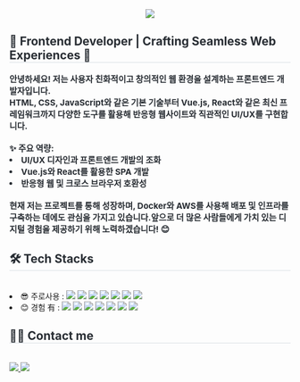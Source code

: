 <div align= "center">
    <img src="https://capsule-render.vercel.app/api?type=waving&color=0:ffcccc,100:ff7a7a&height=180&text=DARAM's%20GITHUB&animation=twinkling&fontColor=ffffff&fontSize=60" />
    </div>
    <div style="text-align: left;"> 
    <h2 style="border-bottom: 1px solid #d8dee4; color: #282d33;"> 🌟 Frontend Developer | Crafting Seamless Web Experiences 🌟 </h2>  
    <div style="font-weight: 700; font-size: 15px; text-align: left; color: #282d33;">안녕하세요! 저는 사용자 친화적이고 창의적인 웹 환경을 설계하는 프론트엔드 개발자입니다.</br> HTML, CSS, JavaScript와 같은 기본 기술부터 Vue.js, React와 같은 최신 프레임워크까지 다양한 도구를 활용해 반응형 웹사이트와 직관적인 UI/UX를 구현합니다.</li></br></li></br>✨ 주요 역량:</li></br>
    </li><li>UI/UX 디자인과 프론트엔드 개발의 조화</li><li>Vue.js와 React를 활용한 SPA 개발</li><li>반응형 웹 및 크로스 브라우저 호환성</li></br>현재 저는 프로젝트를 통해 성장하며, Docker와 AWS를 사용해 배포 및 인프라를 구축하는 데에도 관심을 가지고 있습니다.</li>앞으로 더 많은 사람들에게 가치 있는 디지털 경험을 제공하기 위해 노력하겠습니다! 😊 </div>
    </div>
    <div style="text-align: left;">
    <h2 style="border-bottom: 1px solid #d8dee4; color: #282d33;"> 🛠️ Tech Stacks </h2> <br> 
    <div style="margin: ; text-align: left;" "text-align: left;">
        <li>😎 주로사용 :
            <img src="https://img.shields.io/badge/HTML5-E34F26?style=for-the-badge&logo=HTML5&logoColor=white">
            <img src="https://img.shields.io/badge/CSS3-1572B6?style=for-the-badge&logo=CSS3&logoColor=white">
            <img src="https://img.shields.io/badge/adobe%20photoshop-%2331A8FF.svg?&style=for-the-badge&logo=adobe%20photoshop&logoColor=white" />
            <img src="https://img.shields.io/badge/Figma-F24E1E?style=for-the-badge&logo=Figma&logoColor=white">
            <img src="https://img.shields.io/badge/jQuery-0769AD?style=for-the-badge&logo=jQuery&logoColor=white">
            <img src="https://img.shields.io/badge/Javascript-F7DF1E?style=for-the-badge&logo=Javascript&logoColor=white">
            <img src="https://img.shields.io/badge/Vue.js-4FC08D?style=for-the-badge&logo=Vue.js&logoColor=white">
        </li>
        <li>😊 경험 有 : 
            <img src="https://img.shields.io/badge/Docker-2496ED?style=for-the-badge&logo=Docker&logoColor=white">
            <img src="https://img.shields.io/badge/MariaDB-003545?style=for-the-badge&logo=MariaDB&logoColor=white">
            <img src="https://img.shields.io/badge/MySQL-4479A1?style=for-the-badge&logo=MySQL&logoColor=white">
            <img src="https://img.shields.io/badge/Tailwind CSS-06B6D4?style=for-the-badge&logo=Tailwind CSS&logoColor=white">
            <img src="https://img.shields.io/badge/Amazon AWS-232F3E?style=for-the-badge&logo=Amazon AWS&logoColor=white">
            <img src="https://img.shields.io/badge/Jenkins-D24939?style=for-the-badge&logo=Jenkins&logoColor=white">
            <img src="https://img.shields.io/badge/Git-F05032?style=for-the-badge&logo=Git&logoColor=white">
            </li>
          </div>
    </div>
    <div style="text-align: left;">
    <h2 style="border-bottom: 1px solid #d8dee4; color: #282d33;"> 🧑‍💻 Contact me </h2> <br> 
    <div style="text-align: left;"> <a href=mailto:xx021521@gmail.com> <img src="https://img.shields.io/badge/Gmail-EA4335?style=for-the-badge&logo=Gmail&logoColor=white&link=mailto:xx021521@gmail.com"> </a>
         <a href=https://www.notion.so/HAM-YOUNG-SEON-5c65805df1c449b7a581cb181652fa17#65542b2d6c7444819696a3706ccf8381> <img src="https://img.shields.io/badge/Notion-000000?style=for-the-badge&logo=Notion&logoColor=white&link=https://www.notion.so/HAM-YOUNG-SEON-5c65805df1c449b7a581cb181652fa17#65542b2d6c7444819696a3706ccf8381"> </a>
          </div>  <br> 
    <div style="text-align: left;">  </div> 
    </div>
    </div>


<!--
**DARAM1012/DARAM1012** is a ✨ _special_ ✨ repository because its `README.md` (this file) appears on your GitHub profile.

Here are some ideas to get you started:

- 🔭 I’m currently working on ...
- 🌱 I’m currently learning ...
- 👯 I’m looking to collaborate on ...
- 🤔 I’m looking for help with ...
- 💬 Ask me about ...
- 📫 How to reach me: ...
- 😄 Pronouns: ...
- ⚡ Fun fact: ...
-->
